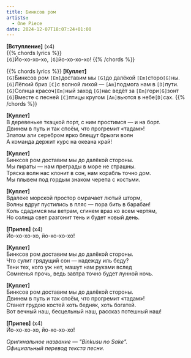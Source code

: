 ```yaml
---
title: Бинксов ром
artists: 
  - One Piece
date: 2024-12-07T18:07:24+01:00
---
```


**[Вступление]** (x4)  
{{% chords lyrics %}}  
`[G]`Йо-хо-хо-хо, `[G]`йо-хо-хо-хо!
{{% /chords %}}

{{% chords lyrics %}}
**[Куплет]**  
`[G]`Бинксов ром `[Em]`доставим мы `[G]`до далёкой `[Em]`сторо`[G]`ны.  
`[G]`Лёгкий бриз `[С]`с волной лихой — `[Am]`подмога нам в `[D]`пути.  
`[G]`Солнца красоч`[Em]`ный заход `[G]`нас ведёт за `[Em]`гори`[G]`зонт  
`[G]`Вместе с песней `[С]`птицы кругом `[Am]`вьются в небе`[D]`сах.
{{% /chords %}}

**[Куплет]**  
В деревеньке ткацкой порт, с ним простимся — и на борт.  
Двинем в путь и так споём, что прогремит «тадам»!  
Златом али серебром ярко блещут брызги волн  
А команда держит курс на океана край!  

**[Куплет]**  
Бинксов ром доставим мы до далёкой стороны.  
Мы пираты — нам преграды в море не страшны.  
Тряска волн нас клонит в сон, нам корабль точно дом.  
Мы плывем под гордым знаком черепа с костьми.  

**[Куплет]**  
Вдалеке морской простор омрачает лютый шторм,  
Волны вдруг пустились в пляс — пора бить в барабан!  
Коль сдадимся мы ветрам, сгинем враз ко всем чертям,  
Но солнца свет разгонит тень и будет новый день.  

**[Припев]** (x4)  
Йо-хо-хо-хо, йо-хо-хо-хо!

**[Куплет]**  
Бинксов ром доставим мы до далёкой стороны.  
Что сулит грядущий сон — надежду иль беду?  
Тени тех, кого уж нет, машут нам руками вслед  
Сомненья прочь, ведь завтра точно будет лунной ночь.  

**[Куплет]**  
Бинксов ром доставим мы до далёкой стороны.  
Двинем в путь и так споём, что прогремит «тадам»!  
Станет грудою костей хоть бедняк, хоть богатей.  
Вот вечный наш, бесцельный наш, рассказ потешный наш!  

**[Припев]** (x4)  
Йо-хо-хо-хо, йо-хо-хо-хо!

_Оригинальное название — "Binkusu no Sake"._  
_Официальный перевод текста песни._

